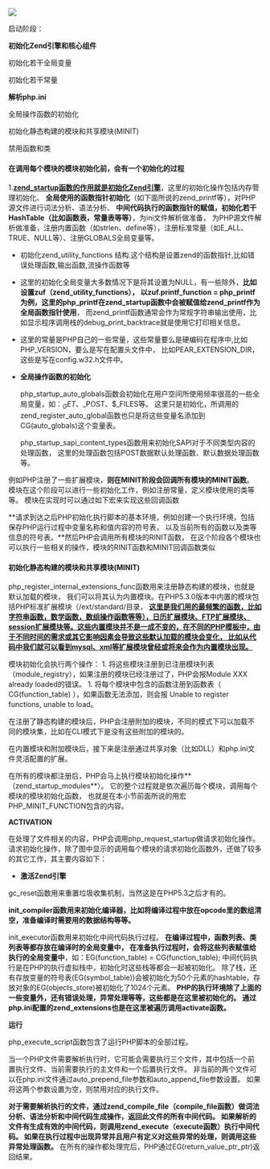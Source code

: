 ![](http://www.php-internals.com/images/book/chapt02/02-01-01-cgi-lift-cycle.png)

启动阶段：

**初始化Zend引擎和核心组件**

初始化若干全局变量

初始化若干常量

**解析php.ini**

全局操作函数的初始化

初始化静态构建的模块和共享模块(MINIT)

禁用函数和类



#### 在调用每个模块的模块初始化前，会有一个初始化的过程

1.<u>**zend_startup函数的作用就是初始化Zend引擎**</u>，这里的初始化操作包括内存管理初始化、 **全局使用的函数指针初始化**（如下面所说的zend_printf等），对PHP源文件进行词法分析、语法分析、 **中间代码执行的函数指针的赋值，初始化若干HashTable（比如函数表，常量表等等）**，为ini文件解析做准备， 为PHP源文件解析做准备，注册内置函数（如strlen、define等），注册标准常量（如E_ALL、TRUE、NULL等）、注册GLOBALS全局变量等。



- 初始化zend_utility_functions 结构.这个结构是设置zend的函数指针,比如错误处理函数,输出函数,流操作函数等
- 这里的初始化全局变量大多数情况下是将其设置为NULL，有一些除外，**比如设置zuf（zend_utility_functions）， 以zuf.printf_function = php_printf为例，这里的php_printf在zend_startup函数中会被赋值给zend_printf作为全局函数指针使用**， 而zend_printf函数通常会作为常规字符串输出使用，比如显示程序调用栈的debug_print_backtrace就是使用它打印相关信息。
- 这里的常量是PHP自己的一些常量，这些常量要么是硬编码在程序中,比如PHP_VERSION，要么是写在配置头文件中， 比如PEAR_EXTENSION_DIR，这些是写在config.w32.h文件中。


- **全局操作函数的初始化**

  php_startup_auto_globals函数会初始化在用户空间所使用频率很高的一些全局变量，如：$_GET、$_POST、$_FILES等。 这里只是初始化，所调用的zend_register_auto_global函数也只是将这些变量名添加到CG(auto_globals)这个变量表。

  php_startup_sapi_content_types函数用来初始化SAPI对于不同类型内容的处理函数， 这里的处理函数包括POST数据默认处理函数、默认数据处理函数等。



 例如PHP注册了一些扩展模块，**则在MINIT阶段会回调所有模块的MINIT函数**。 模块在这个阶段可以进行一些初始化工作，例如注册常量，定义模块使用的类等等。 模块在实现时可以通过如下宏来实现这些回调函数

**请求到达之后PHP初始化执行脚本的基本环境，例如创建一个执行环境，包括保存PHP运行过程中变量名称和值内容的符号表， 以及当前所有的函数以及类等信息的符号表。**然后PHP会调用所有模块的RINIT函数， 在这个阶段各个模块也可以执行一些相关的操作，模块的RINIT函数和MINIT回调函数类似

#### 初始化静态构建的模块和共享模块(MINIT)

php_register_internal_extensions_func函数用来注册静态构建的模块，也就是默认加载的模块， 我们可以将其认为内置模块。在PHP5.3.0版本中内置的模块包括PHP标准扩展模块（/ext/standard/目录， **<u>这里是我们用的最频繁的函数，比如字符串函数，数学函数，数组操作函数等等），日历扩展模块、FTP扩展模块、 session扩展模块等。这些内置模块并不是一成不变的，在不同的PHP模板中，由于不同时间的需求或其它影响因素会导致这些默认加载的模块会变化， 比如从代码中我们就可以看到mysql、xml等扩展模块曾经或将来会作为内置模块出现。</u>**

模块初始化会执行两个操作： 1. 将这些模块注册到已注册模块列表（module_registry），如果注册的模块已经注册过了，PHP会报Module XXX already loaded的错误。 1. 将每个模块中包含的函数注册到函数表（ CG(function_table) ），如果函数无法添加，则会报 Unable to register functions, unable to load。

在注册了静态构建的模块后，PHP会注册附加的模块，不同的模式下可以加载不同的模块集，比如在CLI模式下是没有这些附加的模块的。

在内置模块和附加模块后，接下来是注册通过共享对象（比如DLL）和php.ini文件灵活配置的扩展。

在所有的模块都注册后，PHP会马上执行模块初始化操作**（zend_startup_modules**）。 它的整个过程就是依次遍历每个模块，调用每个模块的模块初始化函数， 也就是在本小节前面所说的用宏PHP_MINIT_FUNCTION包含的内容。

**ACTIVATION**

在处理了文件相关的内容，PHP会调用php_request_startup做请求初始化操作。 请求初始化操作，除了图中显示的调用每个模块的请求初始化函数外，还做了较多的其它工作，其主要内容如下：

- **激活Zend引擎**

gc_reset函数用来重置垃圾收集机制，当然这是在PHP5.3之后才有的。

**init_compiler函数用来初始化编译器，比如将编译过程中放在opcode里的数组清空，准备编译时需要用的数据结构等等。**

init_executor函数用来初始化中间代码执行过程。 **在编译过程中，函数列表、类列表等都存放在编译时的全局变量中， 在准备执行过程时，会将这些列表赋值给执行的全局变量中**，如：EG(function_table) = CG(function_table); 中间代码执行是在PHP的执行虚拟栈中，初始化时这些栈等都会一起被初始化。 除了栈，还有存放变量的符号表(EG(symbol_table))会被初始化为50个元素的hashtable，存放对象的EG(objects_store)被初始化了1024个元素。 **PHP的执行环境除了上面的一些变量外，还有错误处理，异常处理等等，这些都是在这里被初始化的。 通过php.ini配置的zend_extensions也是在这里被遍历调用activate函数。**



**运行**

php_execute_script函数包含了运行PHP脚本的全部过程。

当一个PHP文件需要解析执行时，它可能会需要执行三个文件，其中包括一个前置执行文件、当前需要执行的主文件和一个后置执行文件。 非当前的两个文件可以在php.ini文件通过auto_prepend_file参数和auto_append_file参数设置。 如果将这两个参数设置为空，则禁用对应的执行文件。

**对于需要解析执行的文件，通过zend_compile_file（compile_file函数）做词法分析、语法分析和中间代码生成操作，返回此文件的所有中间代码。 如果解析的文件有生成有效的中间代码，则调用zend_execute（execute函数）执行中间代码。 如果在执行过程中出现异常并且用户有定义对这些异常的处理，则调用这些异常处理函数。** 在所有的操作都处理完后，PHP通过EG(return_value_ptr_ptr)返回结果。

